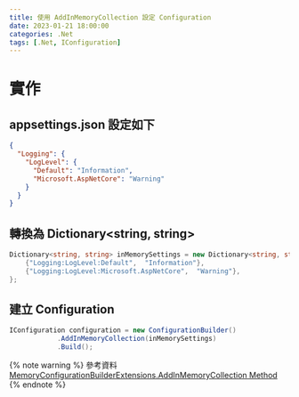 ```yaml
---
title: 使用 AddInMemoryCollection 設定 Configuration
date: 2023-01-21 18:00:00
categories: .Net
tags: [.Net, IConfiguration]
---
```


# 實作

## appsettings.json 設定如下
```json
{
  "Logging": {
    "LogLevel": {
      "Default": "Information",
      "Microsoft.AspNetCore": "Warning"
    }
  }
}
```

<!--more-->

## 轉換為 Dictionary<string, string>
```c#
Dictionary<string, string> inMemorySettings = new Dictionary<string, string> {
    {"Logging:LogLevel:Default",  "Information"},
    {"Logging:LogLevel:Microsoft.AspNetCore",  "Warning"},
};
```

## 建立 Configuration
```c#
IConfiguration configuration = new ConfigurationBuilder()
            .AddInMemoryCollection(inMemorySettings)
            .Build();
```

{% note warning %}
參考資料
[MemoryConfigurationBuilderExtensions.AddInMemoryCollection Method](https://learn.microsoft.com/en-us/dotnet/api/microsoft.extensions.configuration.memoryconfigurationbuilderextensions.addinmemorycollection?view=dotnet-plat-ext-7.0)
{% endnote %}
